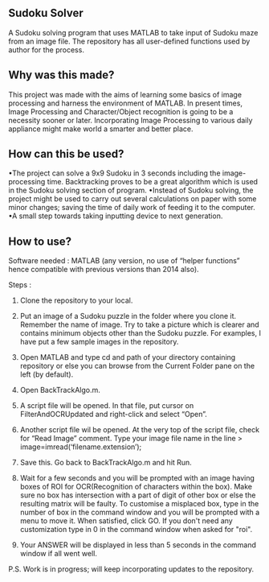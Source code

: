 Sudoku Solver
-------------
A  Sudoku solving program that uses MATLAB to take input of Sudoku maze from an image file.
The repository has all user-defined functions used by author for the process. 

Why was this made?
------------------
This project was made with the aims of learning some basics of image processing and harness the environment of MATLAB. In present times, Image Processing and Character/Object recognition is going to be a necessity sooner or later. Incorporating Image Processing to various daily appliance might make world a smarter and better place.

How can this be used? 
---------------------
•The project can solve a 9x9 Sudoku in 3 seconds including the image-processing time. Backtracking proves to be a great algorithm which is used in the Sudoku solving section of program.
•Instead of Sudoku solving, the project might be used to carry out several calculations on paper with some minor changes; saving the time of daily work of feeding it to the computer.
•A small step towards taking inputting device to next generation.

How to use?
-----------------
Software needed :
MATLAB (any version, no use of “helper functions”  hence compatible with previous versions than 2014 also). 

Steps :

1.	Clone the repository to your local.

2.	Put an image of a Sudoku puzzle in the folder where you clone it. Remember the name of image. Try to take a picture which is clearer and contains minimum objects other than the Sudoku puzzle. For examples, I have put a few sample images in the repository.

3.	Open MATLAB and type cd and path of your directory containing repository or else you can browse from the Current Folder pane on the left (by default).

4.	Open BackTrackAlgo.m.

5.	A script file will be opened. In that file, put cursor on FilterAndOCRUpdated and right-click and select “Open”.

6.	Another script file wil be opened. At the very top of the script file, check for “Read Image” comment. Type your image file name in the line >
image=imread(‘filename.extension’);

7.	Save this. Go back to BackTrackAlgo.m and hit Run.

8.	Wait for a few seconds and you will be prompted with an image having boxes of ROI for OCR(Recognition of characters within the box). Make sure no box has intersection with a part of digit of other box or else the resulting matrix will be faulty. To customise a misplaced box, type in the number of box in the command window and you will be prompted with a menu to move it. When satisfied, click GO. If you don't need any customization type in 0 in the command window when asked for "roi".

9.	Your ANSWER will be displayed in less than 5 seconds in the command window if all went well.

P.S. Work is in progress; will keep incorporating updates to the repository.


